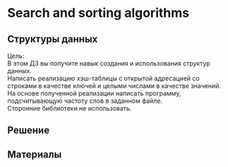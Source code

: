# Search and sorting algorithms

## Структуры данных  
Цель:  
В этом ДЗ вы получите навык создания и использования структур данных.  
Написать реализацию хэш-таблицы с открытой адресацией со строками в качестве ключей и целыми числами в качестве значений.  
На основе полученной реализации написать программу, подсчитывающую частоту слов в заданном файле.  
Сторонние библиотеки не использовать.  

## Решение

## Материалы
